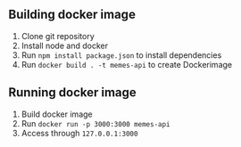 ## Building docker image

1. Clone git repository
2. Install node and docker
3. Run `npm install package.json` to install dependencies
4. Run `docker build . -t memes-api` to create Dockerimage

## Running docker image

1. Build docker image
2. Run `docker run -p 3000:3000 memes-api`
3. Access through `127.0.0.1:3000` 
